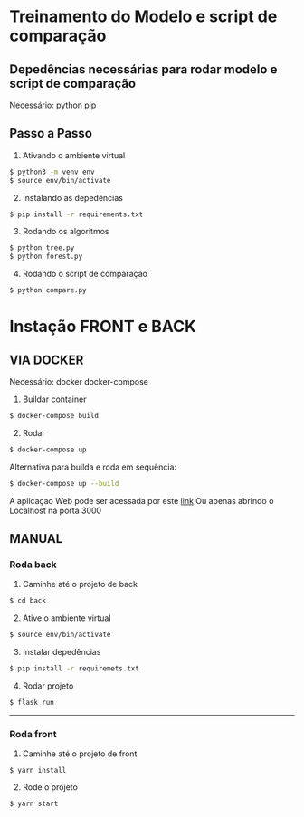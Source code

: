 # Treinamento do Modelo e script de comparação
## Depedências necessárias para rodar modelo e script de comparação
Necessário:
python
pip

## Passo a Passo
1. Ativando o ambiente virtual
```bash $ cd back/
$ python3 -m venv env
$ source env/bin/activate
```
2. Instalando as depedências
```bash
$ pip install -r requirements.txt
```

3. Rodando os algoritmos
```bash
$ python tree.py
$ python forest.py
```

4. Rodando o script de comparação
```bash
$ python compare.py
```

# Instação FRONT e BACK
## VIA DOCKER 
Necessário:
docker
docker-compose

1. Buildar container
```bash
$ docker-compose build
```
2. Rodar 
```bash
$ docker-compose up
```

Alternativa para builda e roda em sequência:
```bash
$ docker-compose up --build
```
A aplicaçao Web pode ser acessada por este [link](http://localhost:3000)
Ou apenas abrindo o Localhost na porta 3000

## MANUAL

### Roda back
1. Caminhe até o projeto de back
```bash
$ cd back
```
2. Ative o ambiente virtual
```bash
$ source env/bin/activate
```
3. Instalar depedências
```bash
$ pip install -r requiremets.txt
```

4. Rodar projeto
```bash
$ flask run
```
---
### Roda front
1. Caminhe até o projeto de front
```
$ yarn install
```
2. Rode o projeto 
```bash
$ yarn start
```
